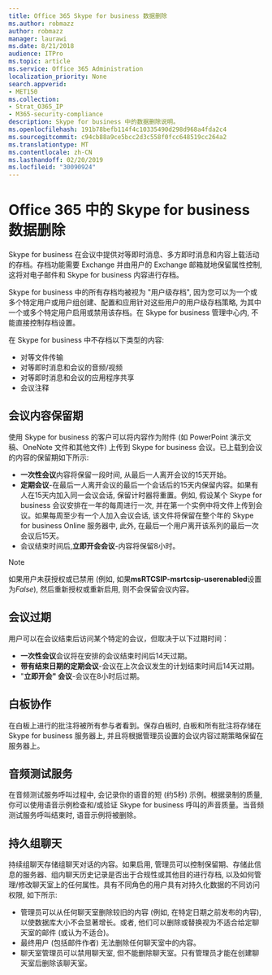 ```yaml
---
title: Office 365 Skype for business 数据删除
ms.author: robmazz
author: robmazz
manager: laurawi
ms.date: 8/21/2018
audience: ITPro
ms.topic: article
ms.service: Office 365 Administration
localization_priority: None
search.appverid:
- MET150
ms.collection:
- Strat_O365_IP
- M365-security-compliance
description: Skype for business 中的数据删除说明。
ms.openlocfilehash: 191b78befb114f4c10335490d298d968a4fda2c4
ms.sourcegitcommit: c94cb88a9ce5bcc2d3c558f0fcc648519cc264a2
ms.translationtype: MT
ms.contentlocale: zh-CN
ms.lasthandoff: 02/20/2019
ms.locfileid: "30090924"
---
```

# <a name="skype-for-business-data-deletion-in-office-365"></a>Office 365 中的 Skype for business 数据删除

Skype for business 在会议中提供对等即时消息、多方即时消息和内容上载活动的存档。存档功能需要 Exchange 并由用户的 Exchange 邮箱就地保留属性控制, 这将对电子邮件和 Skype for business 内容进行存档。

Skype for business 中的所有存档均被视为 "用户级存档", 因为您可以为一个或多个特定用户或用户组创建、配置和应用针对这些用户的用户级存档策略, 为其中一个或多个特定用户启用或禁用该存档。在 Skype for business 管理中心内, 不能直接控制存档设置。

在 Skype for business 中不存档以下类型的内容: 
- 对等文件传输
- 对等即时消息和会议的音频/视频
- 对等即时消息和会议的应用程序共享
- 会议注释 

## <a name="meeting-content-retention"></a>会议内容保留期
使用 Skype for business 的客户可以将内容作为附件 (如 PowerPoint 演示文稿、OneNote 文件和其他文件) 上传到 Skype for business 会议。已上载到会议的内容的保留期如下所示:
- **一次性会议**内容将保留一段时间, 从最后一人离开会议的15天开始。
- **定期会议**-在最后一人离开会议的最后一个会话后的15天内保留内容。如果有人在15天内加入同一会议会话, 保留计时器将重置。例如, 假设某个 Skype for business 会议安排在一年的每周进行一次, 并在第一个实例中将文件上传到会议。如果每周至少有一个人加入会议会话, 该文件将保留在整个年的 Skype for business Online 服务器中, 此外, 在最后一个用户离开该系列的最后一次会议后15天。
- 会议结束时间后,**立即开会会议**-内容将保留8小时。

> [!NOTE]
> 如果用户未获授权或已禁用 (例如, 如果**msRTCSIP-msrtcsip-userenabled**设置为*False*), 然后重新授权或重新启用, 则不会保留会议内容。

## <a name="meeting-expiration"></a>会议过期
用户可以在会议结束后访问某个特定的会议，但取决于以下过期时间：
- **一次性会议**会议将在安排的会议结束时间后14天过期。
- **带有结束日期的定期会议**-会议在上次会议发生的计划结束时间后14天过期。
- "**立即开会" 会议**-会议在8小时后过期。

## <a name="whiteboard-collaboration"></a>白板协作
在白板上进行的批注将被所有参与者看到。保存白板时, 白板和所有批注将存储在 Skype for business 服务器上, 并且将根据管理员设置的会议内容过期策略保留在服务器上。

## <a name="audio-test-service"></a>音频测试服务
在音频测试服务呼叫过程中, 会记录你的语音的短 (约5秒) 示例。根据录制的质量, 你可以使用语音示例检查和/或验证 Skype for business 呼叫的声音质量。当音频测试服务呼叫结束时, 语音示例将被删除。

## <a name="persistent-group-chat"></a>持久组聊天
持续组聊天存储组聊天对话的内容。如果启用, 管理员可以控制保留期、存储此信息的服务器、组内聊天历史记录是否出于合规性或其他目的进行存档, 以及如何管理/修改聊天室上的任何属性。具有不同角色的用户具有对持久化数据的不同访问权限, 如下所示:
- 管理员可以从任何聊天室删除较旧的内容 (例如, 在特定日期之前发布的内容), 以使数据库大小不会显著增长。或者, 他们可以删除或替换视为不适合给定聊天室的邮件 (或认为不适合)。
- 最终用户 (包括邮件作者) 无法删除任何聊天室中的内容。
- 聊天室管理员可以禁用聊天室, 但不能删除聊天室。只有管理员才能在创建聊天室后删除该聊天室。